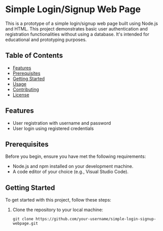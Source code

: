 # Simple Login/Signup Web Page

This is a prototype of a simple login/signup web page built using Node.js and HTML. This project demonstrates basic user authentication and registration functionalities without using a database. It's intended for educational and prototyping purposes.

## Table of Contents

- [Features](#features)
- [Prerequisites](#prerequisites)
- [Getting Started](#getting-started)
- [Usage](#usage)
- [Contributing](#contributing)
- [License](#license)

## Features

- User registration with username and password
- User login using registered credentials


## Prerequisites

Before you begin, ensure you have met the following requirements:

- Node.js and npm installed on your development machine.
- A code editor of your choice (e.g., Visual Studio Code).

## Getting Started

To get started with this project, follow these steps:

1. Clone the repository to your local machine:

   ```shell
   git clone https://github.com/your-username/simple-login-signup-webpage.git
